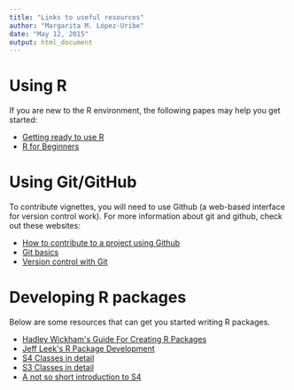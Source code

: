 ```yaml
---
title: "Links to useful resources"
author: "Margarita M. López-Uribe"
date: "May 12, 2015"
output: html_document
---
```



# Using R

If you are new to the R environment, the following papes may help you get started:

* [Getting ready to use R](http://grunwaldlab.github.io/Population_Genetics_in_R/Getting_ready_to_use_R.html#installing-r)
* [R for Beginners](http://cran.r-project.org/doc/contrib/Paradis-rdebuts_en.pdf)

# Using Git/GitHub

To contribute vignettes, you will need to use Github (a web-based interface for version control work). For more information about git and github, check out these websites:

* [How to contribute to a project using Github](http://git-scm.com/book/en/v2/GitHub-Contributing-to-a-Project)
* [Git basics](http://nicercode.github.io/git/rstudio.html)
* [Version control with Git](http://swcarpentry.github.io/git-novice/)

# Developing R packages

Below are some resources that can get you started writing R packages. 

 - [Hadley Wickham's Guide For Creating R Packages](http://r-pkgs.had.co.nz/)
 - [Jeff Leek's R Package Development](https://github.com/jtleek/rpackages)
 - [S4 Classes in detail](http://adv-r.had.co.nz/S4.html)
 - [S3 Classes in detail](http://adv-r.had.co.nz/S3.html)
 - [A not so short introduction to S4](http://cran.r-project.org/doc/contrib/Genolini-S4tutorialV0-5en.pdf)